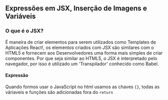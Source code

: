 ## Expressões em JSX, Inserção de Imagens e Variáveis

### O que é o JSX?

É maneira de criar elementos para serem utilizados como Templates de Aplicações React!,
os elementos criados com JSX são similares com o HTML5 e fornecem aos Desenvolvedores uma forma
mais simples de criar componentes. Por que seja similar ao HTML5, o JSX é interpretado pelo navegador,
por isso é utilizado um 'Transpilador' conhecido como Babel.

#### Expressão

Quando formos usar o JavaScript no html usamos as chaves `{}`, todas as váriaveis e funções são 
adicionadas fora do `return`
